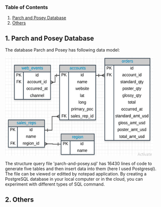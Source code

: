 ### Table of Contents
1. [Parch and Posey Database](#project)
2. [Others](#other)

## 1. Parch and Posey Database <a id = 'project'></a>
The database Parch and Posey has following data model:

![Datamodel](https://github.com/KEVIN-VN642/SQL-Structure-Query-Language/blob/main/Parch_and_Posey_Database/datamodel1.png)

The structure query file 'parch-and-posey.sql' has 16430 lines of code to generate five tables and then insert data into them (here I used Postgresql). The file can be viewed or editted by notepad application.
By creating a PostgreSQL database in your local computer or in the cloud, you can experiment with different types of SQL command.

## 2. Others <a id = 'other'></a>
